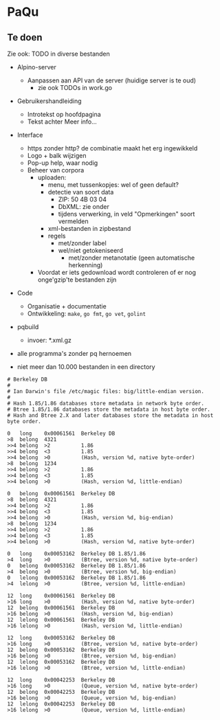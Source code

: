 # PaQu #

## Te doen ##

Zie ook: TODO in diverse bestanden

  - Alpino-server
    - Aanpassen aan API van de server (huidige server is te oud)
      - zie ook TODOs in work.go
  - Gebruikershandleiding
    - Introtekst op hoofdpagina
    - Tekst achter Meer info...
  - Interface
    - https zonder http? de combinatie maakt het erg ingewikkeld
    - Logo + balk wijzigen
    - Pop-up help, waar nodig
    - Beheer van corpora
      - uploaden:
        - menu, met tussenkopjes: wel of geen default?
        - detectie van soort data
          - ZIP: 50 4B 03 04
          - DbXML: zie onder
          - tijdens verwerking, in veld "Opmerkingen" soort vermelden
        - xml-bestanden in zipbestand
        - regels
          - met/zonder label
          - wel/niet getokeniseerd
            - met/zonder metanotatie (geen automatische herkenning)
      - Voordat er iets gedownload wordt controleren of er nog
        onge'gzip'te bestanden zijn
  - Code
    - Organisatie + documentatie
    - Ontwikkeling: `make`, `go fmt`, `go vet`, `golint`

  - pqbuild
    - invoer: *.xml.gz

  - alle programma's zonder pq hernoemen

  - niet meer dan 10.000 bestanden in een directory

```
# Berkeley DB
#
# Ian Darwin's file /etc/magic files: big/little-endian version.
#
# Hash 1.85/1.86 databases store metadata in network byte order.
# Btree 1.85/1.86 databases store the metadata in host byte order.
# Hash and Btree 2.X and later databases store the metadata in host byte order.

0   long    0x00061561  Berkeley DB
>8  belong  4321
>>4 belong  >2          1.86
>>4 belong  <3          1.85
>>4 belong  >0          (Hash, version %d, native byte-order)
>8  belong  1234
>>4 belong  >2          1.86
>>4 belong  <3          1.85
>>4 belong  >0          (Hash, version %d, little-endian)

0   belong  0x00061561  Berkeley DB
>8  belong  4321
>>4 belong  >2          1.86
>>4 belong  <3          1.85
>>4 belong  >0          (Hash, version %d, big-endian)
>8  belong  1234
>>4 belong  >2          1.86
>>4 belong  <3          1.85
>>4 belong  >0          (Hash, version %d, native byte-order)

0   long    0x00053162  Berkeley DB 1.85/1.86
>4  long    >0          (Btree, version %d, native byte-order)
0   belong  0x00053162  Berkeley DB 1.85/1.86
>4  belong  >0          (Btree, version %d, big-endian)
0   lelong  0x00053162  Berkeley DB 1.85/1.86
>4  lelong  >0          (Btree, version %d, little-endian)

12  long    0x00061561  Berkeley DB
>16 long    >0          (Hash, version %d, native byte-order)
12  belong  0x00061561  Berkeley DB
>16 belong  >0          (Hash, version %d, big-endian)
12  lelong  0x00061561  Berkeley DB
>16 lelong  >0          (Hash, version %d, little-endian)

12  long    0x00053162  Berkeley DB
>16 long    >0          (Btree, version %d, native byte-order)
12  belong  0x00053162  Berkeley DB
>16 belong  >0          (Btree, version %d, big-endian)
12  lelong  0x00053162  Berkeley DB
>16 lelong  >0          (Btree, version %d, little-endian)

12  long    0x00042253  Berkeley DB
>16 long    >0          (Queue, version %d, native byte-order)
12  belong  0x00042253  Berkeley DB
>16 belong  >0          (Queue, version %d, big-endian)
12  lelong  0x00042253  Berkeley DB
>16 lelong  >0          (Queue, version %d, little-endian)
```
